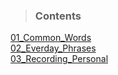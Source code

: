 > ### Contents
[01_Common_Words](01_Common_Words.md)  
[02_Everday_Phrases](02_Everday_Phrases.md)  
[03_Recording_Personal](03_Recording_Personal.md)  
